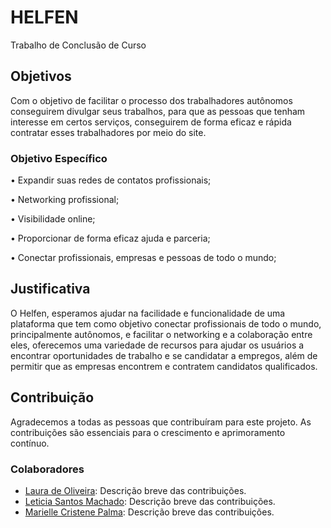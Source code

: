 # HELFEN
 Trabalho de Conclusão de Curso
## Objetivos
Com o objetivo de facilitar o processo dos trabalhadores autônomos conseguirem divulgar seus trabalhos, para que as pessoas que tenham interesse em certos serviços, conseguirem de forma eficaz e rápida contratar esses trabalhadores por meio do site. 
### Objetivo Específico
• Expandir suas redes de contatos profissionais; 

• Networking profissional; 

• Visibilidade online;

• Proporcionar de forma eficaz ajuda e parceria; 

• Conectar profissionais, empresas e pessoas de todo o mundo; 

## Justificativa
O Helfen, esperamos ajudar na facilidade e funcionalidade de uma plataforma que tem como objetivo conectar profissionais de todo o mundo, principalmente autônomos, e facilitar o networking e a colaboração entre eles, oferecemos uma variedade de recursos para ajudar os usuários a encontrar oportunidades de trabalho e se candidatar a empregos, além de permitir que as empresas encontrem e contratem candidatos qualificados.
## Contribuição

Agradecemos a todas as pessoas que contribuíram para este projeto. As contribuições são essenciais para o crescimento e aprimoramento contínuo.

### Colaboradores

- [Laura de Oliveira](#): Descrição breve das contribuições.
- [Leticia Santos Machado](#): Descrição breve das contribuições.
- [Marielle Cristene Palma](#): Descrição breve das contribuições.
